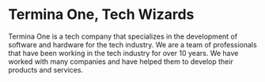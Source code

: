 # Termina One, Tech Wizards

Termina One is a tech company that specializes in the development of software and hardware for the tech industry. We are a team of professionals that have been working in the tech industry for over 10 years. We have worked with many companies and have helped them to develop their products and services.
